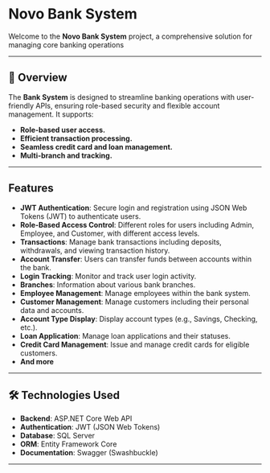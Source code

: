 # **Novo Bank System**

Welcome to the **Novo Bank System** project, a comprehensive solution for managing core banking operations

---

## 🏦 **Overview**
The **Bank System** is designed to streamline banking operations with user-friendly APIs, ensuring role-based security and flexible account management. It supports:
- **Role-based user access.**
- **Efficient transaction processing.**
- **Seamless credit card and loan management.**
- **Multi-branch and tracking.**

---

## Features

- **JWT Authentication**: Secure login and registration using JSON Web Tokens (JWT) to authenticate users.
- **Role-Based Access Control**: Different roles for users including Admin, Employee, and Customer, with different access levels.
- **Transactions**: Manage bank transactions including deposits, withdrawals, and viewing transaction history.
- **Account Transfer**: Users can transfer funds between accounts within the bank.
- **Login Tracking**: Monitor and track user login activity.
- **Branches**: Information about various bank branches.
- **Employee Management**: Manage employees within the bank system.
- **Customer Management**: Manage customers including their personal data and accounts.
- **Account Type Display**: Display account types (e.g., Savings, Checking, etc.).
- **Loan Application**: Manage loan applications and their statuses.
- **Credit Card Management**: Issue and manage credit cards for eligible customers.
- **And more**
  
---

## 🛠️ **Technologies Used**
- **Backend**: ASP.NET Core Web API
- **Authentication**: JWT (JSON Web Tokens)
- **Database**: SQL Server
- **ORM**: Entity Framework Core
- **Documentation**: Swagger (Swashbuckle)

---
